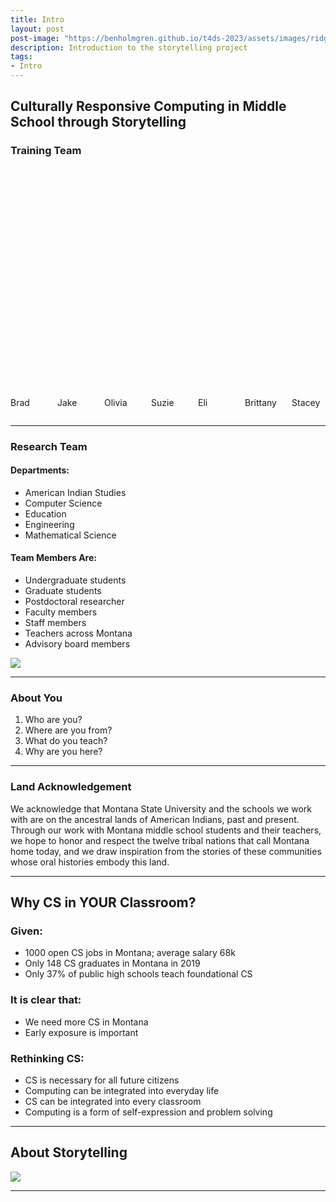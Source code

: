 ```yaml
---
title: Intro
layout: post
post-image: "https://benholmgren.github.io/t4ds-2023/assets/images/ridge.JPG"
description: Introduction to the storytelling project
tags:
- Intro
---
```


## Culturally Responsive Computing in Middle School through Storytelling

### Training Team

<div class="columns">
                <div class="column is-one-tenth-desktop is-one-tenth-tablet is-one-tenth-fullhd">
                    <figure class="image">
                        <img class="is-rounded" src="{{site.author-image1}}" alt="{{site.author-name}}">
                    </figure>
                    <p>Brad</p>
                </div>
                <div class="column is-one-tenth-desktop is-one-tenth-tablet is-one-tenth-fullhd">
                    <figure class="image">
                        <img class="is-rounded" src="{{site.author-image2}}" alt="{{site.author-name}}">
                    </figure>
                    <p>Jake</p>
                </div>
                <div class="column is-one-tenth-desktop is-one-tenth-tablet is-one-tenth-fullhd">
                    <figure class="image">
                        <img class="is-rounded" src="{{site.author-image3}}" alt="{{site.author-name}}">
                    </figure>
                    <p>Olivia</p>
                </div>
                <div class="column is-one-tenth-desktop is-one-tenth-tablet is-one-tenth-fullhd">
                    <figure class="image">
                        <img class="is-rounded" src="{{site.author-image4}}" alt="{{site.author-name}}">
                    </figure>
                    <p>Suzie</p>
                </div>
                <div class="column is-one-tenth-desktop is-one-tenth-tablet is-one-tenth-fullhd">
                    <figure class="image">
                        <img class="is-rounded" src="{{site.author-image5}}" alt="{{site.author-name}}">
                    </figure>
                    <p>Eli</p>
                </div>
                <div class="column is-one-tenth-desktop is-one-tenth-tablet is-one-tenth-fullhd">
                    <figure class="image">
                        <img class="is-rounded" src="{{site.author-image6}}" alt="{{site.author-name}}">
                    </figure>
                    <p>Brittany</p>
                </div>
                <div class="column is-one-tenth-desktop is-one-tenth-tablet is-one-tenth-fullhd">
                    <figure class="image">
                        <img class="is-rounded" src="{{site.author-image7}}" alt="{{site.author-name}}">
                    </figure>
                    <p>Stacey</p>
                </div>
            </div>

---

### Research Team

#### Departments:
* American Indian Studies
* Computer Science
* Education
* Engineering
* Mathematical Science

#### Team Members Are:
* Undergraduate students
* Graduate students
* Postdoctoral researcher
* Faculty members
* Staff members
* Teachers across Montana
* Advisory board members

![](https://montanastorytelling.github.io/beaded-bag-trainings/assets/images/team.jpg)

---

### About You

1. Who are you?
2. Where are you from?
3. What do you teach?
4. Why are you here?

---

### Land Acknowledgement

We acknowledge that Montana State University and the schools we work with are on the ancestral lands of American Indians, past and present. Through our work with Montana middle school students and their teachers, we hope to honor and respect the twelve tribal nations that call Montana home today, and we draw inspiration from the stories of these communities whose oral histories embody this land.

---

## Why CS in YOUR Classroom?

### Given:
* 1000 open CS jobs in Montana; average salary 68k
* Only 148 CS graduates in Montana in 2019
* Only 37% of public high schools teach foundational CS

### It is clear that:
* We need more CS in Montana
* Early exposure is important

### Rethinking CS:
* CS is necessary for all future citizens
* Computing can be integrated into everyday life
* CS can be integrated into every classroom
* Computing is a form of self-expression and problem solving

---

## About Storytelling

![](https://montanastorytelling.github.io/beaded-bag-trainings/assets/images/venn.jpg)

---
